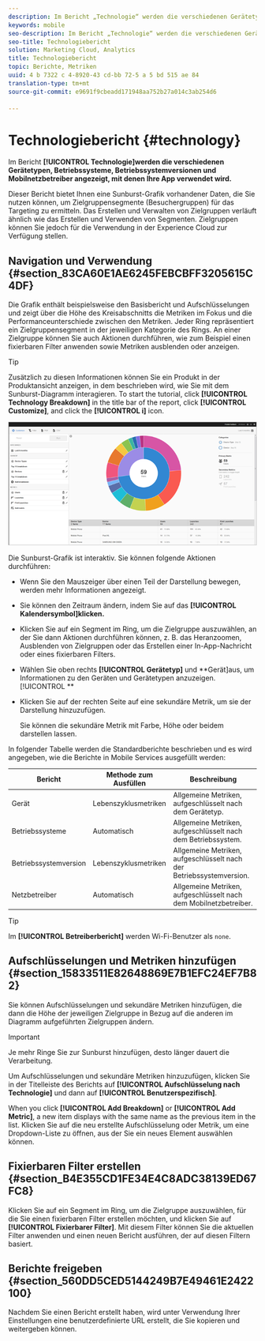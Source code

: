```yaml
---
description: Im Bericht „Technologie“ werden die verschiedenen Gerätetypen, Betriebssysteme, Betriebssystemversionen und Mobilnetzbetreiber angezeigt, mit denen Ihre App verwendet wird.
keywords: mobile
seo-description: Im Bericht „Technologie“ werden die verschiedenen Gerätetypen, Betriebssysteme, Betriebssystemversionen und Mobilnetzbetreiber angezeigt, mit denen Ihre App verwendet wird.
seo-title: Technologiebericht
solution: Marketing Cloud, Analytics
title: Technologiebericht
topic: Berichte, Metriken
uuid: 4 b 7322 c 4-8920-43 cd-bb 72-5 a 5 bd 515 ae 84
translation-type: tm+mt
source-git-commit: e9691f9cbeadd171948aa752b27a014c3ab254d6

---
```



# Technologiebericht {#technology}

Im Bericht **[!UICONTROL Technologie]werden die verschiedenen Gerätetypen, Betriebssysteme, Betriebssystemversionen und Mobilnetzbetreiber angezeigt, mit denen Ihre App verwendet wird.**

Dieser Bericht bietet Ihnen eine Sunburst-Grafik vorhandener Daten, die Sie nutzen können, um Zielgruppensegmente (Besuchergruppen) für das Targeting zu ermitteln. Das Erstellen und Verwalten von Zielgruppen verläuft ähnlich wie das Erstellen und Verwenden von Segmenten. Zielgruppen können Sie jedoch für die Verwendung in der Experience Cloud zur Verfügung stellen.

## Navigation und Verwendung {#section_83CA60E1AE6245FEBCBFF3205615C4DF}

Die Grafik enthält beispielsweise den Basisbericht und Aufschlüsselungen und zeigt über die Höhe des Kreisabschnitts die Metriken im Fokus und die Performanceunterschiede zwischen den Metriken. Jeder Ring repräsentiert ein Zielgruppensegment in der jeweiligen Kategorie des Rings. An einer Zielgruppe können Sie auch Aktionen durchführen, wie zum Beispiel einen fixierbaren Filter anwenden sowie Metriken ausblenden oder anzeigen.

>[!TIP]
>
>Zusätzlich zu diesen Informationen können Sie ein Produkt in der Produktansicht anzeigen, in dem beschrieben wird, wie Sie mit dem Sunburst-Diagramm interagieren. To start the tutorial, click **[!UICONTROL Technology Breakdown]** in the title bar of the report, click **[!UICONTROL Customize]**, and click the **[!UICONTROL i]** icon.

![](assets/report_technology.png)

Die Sunburst-Grafik ist interaktiv. Sie können folgende Aktionen durchführen:

* Wenn Sie den Mauszeiger über einen Teil der Darstellung bewegen, werden mehr Informationen angezeigt.
* Sie können den Zeitraum ändern, indem Sie auf das **[!UICONTROL Kalendersymbol]klicken.**
* Klicken Sie auf ein Segment im Ring, um die Zielgruppe auszuwählen, an der Sie dann Aktionen durchführen können, z. B. das Heranzoomen, Ausblenden von Zielgruppen oder das Erstellen einer In-App-Nachricht oder eines fixierbaren Filters.
* Wählen Sie oben rechts **[!UICONTROL Gerätetyp]** und **Gerät]aus, um Informationen zu den Geräten und Gerätetypen anzuzeigen.[!UICONTROL **

* Klicken Sie auf der rechten Seite auf eine sekundäre Metrik, um sie der Darstellung hinzuzufügen.

   Sie können die sekundäre Metrik mit Farbe, Höhe oder beidem darstellen lassen.

In folgender Tabelle werden die Standardberichte beschrieben und es wird angegeben, wie die Berichte in Mobile Services ausgefüllt werden:

| Bericht | Methode zum Ausfüllen | Beschreibung |
|--- |--- |--- |
| Gerät | Lebenszyklusmetriken | Allgemeine Metriken, aufgeschlüsselt nach dem Gerätetyp. |
| Betriebssysteme | Automatisch | Allgemeine Metriken, aufgeschlüsselt nach dem Betriebssystem. |
| Betriebssystemversion | Lebenszyklusmetriken | Allgemeine Metriken, aufgeschlüsselt nach der Betriebssystemversion. |
| Netzbetreiber | Automatisch | Allgemeine Metriken, aufgeschlüsselt nach dem Mobilnetzbetreiber. |

>[!TIP]
>
>Im **[!UICONTROL Betreiberbericht]** werden Wi-Fi-Benutzer als `none`.


## Aufschlüsselungen und Metriken hinzufügen {#section_15833511E82648869E7B1EFC24EF7B82}

Sie können Aufschlüsselungen und sekundäre Metriken hinzufügen, die dann die Höhe der jeweiligen Zielgruppe in Bezug auf die anderen im Diagramm aufgeführten Zielgruppen ändern.

>[!IMPORTANT]
>
>Je mehr Ringe Sie zur Sunburst hinzufügen, desto länger dauert die Verarbeitung.

Um Aufschlüsselungen und sekundäre Metriken hinzuzufügen, klicken Sie in der Titelleiste des Berichts auf **[!UICONTROL Aufschlüsselung nach Technologie]** und dann auf **[!UICONTROL Benutzerspezifisch]**.

When you click **[!UICONTROL Add Breakdown]** or **[!UICONTROL Add Metric]**, a new item displays with the same name as the previous item in the list. Klicken Sie auf die neu erstellte Aufschlüsselung oder Metrik, um eine Dropdown-Liste zu öffnen, aus der Sie ein neues Element auswählen können.

## Fixierbaren Filter erstellen {#section_B4E355CD1FE34E4C8ADC38139ED67FC8}

Klicken Sie auf ein Segment im Ring, um die Zielgruppe auszuwählen, für die Sie einen fixierbaren Filter erstellen möchten, und klicken Sie auf **[!UICONTROL Fixierbarer Filter]**. Mit diesem Filter können Sie die aktuellen Filter anwenden und einen neuen Bericht ausführen, der auf diesen Filtern basiert.

## Berichte freigeben {#section_560DD5CED5144249B7E49461E2422100}

Nachdem Sie einen Bericht erstellt haben, wird unter Verwendung Ihrer Einstellungen eine benutzerdefinierte URL erstellt, die Sie kopieren und weitergeben können.
